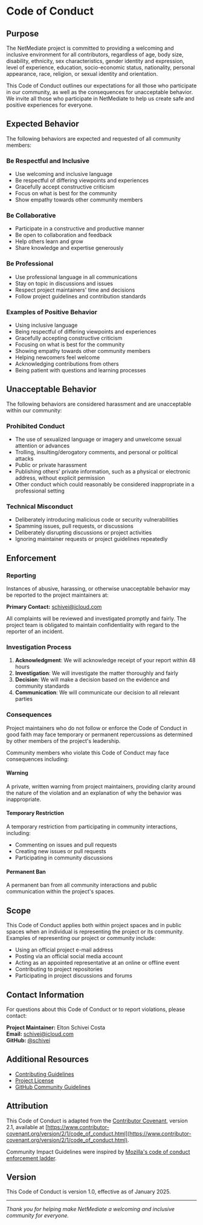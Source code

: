# Code of Conduct

## Purpose

The NetMediate project is committed to providing a welcoming and inclusive environment for all contributors, regardless of age, body size, disability, ethnicity, sex characteristics, gender identity and expression, level of experience, education, socio-economic status, nationality, personal appearance, race, religion, or sexual identity and orientation.

This Code of Conduct outlines our expectations for all those who participate in our community, as well as the consequences for unacceptable behavior. We invite all those who participate in NetMediate to help us create safe and positive experiences for everyone.

## Expected Behavior

The following behaviors are expected and requested of all community members:

### Be Respectful and Inclusive
- Use welcoming and inclusive language
- Be respectful of differing viewpoints and experiences
- Gracefully accept constructive criticism
- Focus on what is best for the community
- Show empathy towards other community members

### Be Collaborative
- Participate in a constructive and productive manner
- Be open to collaboration and feedback
- Help others learn and grow
- Share knowledge and expertise generously

### Be Professional
- Use professional language in all communications
- Stay on topic in discussions and issues
- Respect project maintainers' time and decisions
- Follow project guidelines and contribution standards

### Examples of Positive Behavior
- Using inclusive language
- Being respectful of differing viewpoints and experiences
- Gracefully accepting constructive criticism
- Focusing on what is best for the community
- Showing empathy towards other community members
- Helping newcomers feel welcome
- Acknowledging contributions from others
- Being patient with questions and learning processes

## Unacceptable Behavior

The following behaviors are considered harassment and are unacceptable within our community:

### Prohibited Conduct
- The use of sexualized language or imagery and unwelcome sexual attention or advances
- Trolling, insulting/derogatory comments, and personal or political attacks
- Public or private harassment
- Publishing others' private information, such as a physical or electronic address, without explicit permission
- Other conduct which could reasonably be considered inappropriate in a professional setting

### Technical Misconduct
- Deliberately introducing malicious code or security vulnerabilities
- Spamming issues, pull requests, or discussions
- Deliberately disrupting discussions or project activities
- Ignoring maintainer requests or project guidelines repeatedly

## Enforcement

### Reporting
Instances of abusive, harassing, or otherwise unacceptable behavior may be reported to the project maintainers at:

**Primary Contact:** [schivei@icloud.com](mailto:schivei@icloud.com)

All complaints will be reviewed and investigated promptly and fairly. The project team is obligated to maintain confidentiality with regard to the reporter of an incident.

### Investigation Process
1. **Acknowledgment**: We will acknowledge receipt of your report within 48 hours
2. **Investigation**: We will investigate the matter thoroughly and fairly
3. **Decision**: We will make a decision based on the evidence and community standards
4. **Communication**: We will communicate our decision to all relevant parties

### Consequences
Project maintainers who do not follow or enforce the Code of Conduct in good faith may face temporary or permanent repercussions as determined by other members of the project's leadership.

Community members who violate this Code of Conduct may face consequences including:

#### Warning
A private, written warning from project maintainers, providing clarity around the nature of the violation and an explanation of why the behavior was inappropriate.

#### Temporary Restriction
A temporary restriction from participating in community interactions, including:
- Commenting on issues and pull requests
- Creating new issues or pull requests
- Participating in community discussions

#### Permanent Ban
A permanent ban from all community interactions and public communication within the project's spaces.

## Scope

This Code of Conduct applies both within project spaces and in public spaces when an individual is representing the project or its community. Examples of representing our project or community include:
- Using an official project e-mail address
- Posting via an official social media account
- Acting as an appointed representative at an online or offline event
- Contributing to project repositories
- Participating in project discussions and forums

## Contact Information

For questions about this Code of Conduct or to report violations, please contact:

**Project Maintainer:** Elton Schivei Costa  
**Email:** [schivei@icloud.com](mailto:schivei@icloud.com)  
**GitHub:** [@schivei](https://github.com/schivei)

## Additional Resources

- [Contributing Guidelines](.github/CONTRIBUTING.md)
- [Project License](LICENSE)
- [GitHub Community Guidelines](https://docs.github.com/en/site-policy/github-terms/github-community-guidelines)

## Attribution

This Code of Conduct is adapted from the [Contributor Covenant](https://www.contributor-covenant.org), version 2.1, available at [https://www.contributor-covenant.org/version/2/1/code_of_conduct.html](https://www.contributor-covenant.org/version/2/1/code_of_conduct.html).

Community Impact Guidelines were inspired by [Mozilla's code of conduct enforcement ladder](https://github.com/mozilla/diversity).

## Version

This Code of Conduct is version 1.0, effective as of January 2025.

---

*Thank you for helping make NetMediate a welcoming and inclusive community for everyone.*